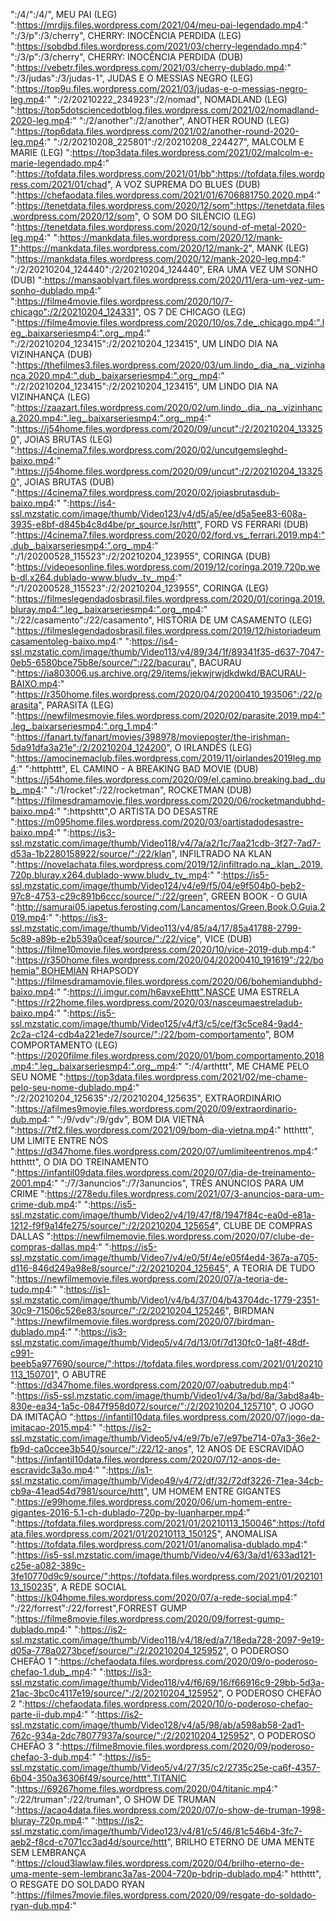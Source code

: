 ":/4/":/4/", MEU PAI (LEG)
":https://mrdjjs.files.wordpress.com/2021/04/meu-pai-legendado.mp4:"
":/3/p":/3/cherry", CHERRY: INOCÊNCIA PERDIDA (LEG)
":https://sobdbd.files.wordpress.com/2021/03/cherry-legendado.mp4:"
":/3/p":/3/cherry", CHERRY: INOCÊNCIA PERDIDA (DUB)
":https://vebetr.files.wordpress.com/2021/03/cherry-dublado.mp4:"
":/3/judas":/3/judas-1", JUDAS E O MESSIAS NEGRO (LEG)
":https://top9u.files.wordpress.com/2021/03/judas-e-o-messias-negro-leg.mp4:"
":/2/20210222_234923":/2/nomad", NOMADLAND (LEG)
":https://top5dotsciencedotblog.files.wordpress.com/2021/02/nomadland-2020-leg.mp4:"
":/2/another":/2/another", ANOTHER ROUND (LEG)
":https://top6data.files.wordpress.com/2021/02/another-round-2020-leg.mp4:"
":/2/20210208_225801":/2/20210208_224427", MALCOLM E MARIE (LEG)
":https://top3data.files.wordpress.com/2021/02/malcolm-e-marie-legendado.mp4:"
":https://tofdata.files.wordpress.com/2021/01/bb":https://tofdata.files.wordpress.com/2021/01/chad", A VOZ SUPREMA DO BLUES (DUB)
":https://chefaodata.files.wordpress.com/2021/01/6706881750.2020.mp4:"
":https://tenetdata.files.wordpress.com/2020/12/som":https://tenetdata.files.wordpress.com/2020/12/som", O SOM DO SILÊNCIO (LEG)
":https://tenetdata.files.wordpress.com/2020/12/sound-of-metal-2020-leg.mp4:"
":https://mankdata.files.wordpress.com/2020/12/mank-1":https://mankdata.files.wordpress.com/2020/12/mank-2", MANK (LEG)
":https://mankdata.files.wordpress.com/2020/12/mank-2020-leg.mp4:"
":/2/20210204_124440":/2/20210204_124440", ERA UMA VEZ UM SONHO (DUB)
":https://mansaoblyart.files.wordpress.com/2020/11/era-um-vez-um-sonho-dublado.mp4:"
":https://filme4movie.files.wordpress.com/2020/10/7-chicago":/2/20210204_124331", OS 7 DE CHICAGO (LEG)
":https://filme4movie.files.wordpress.com/2020/10/os.7.de_.chicago.mp4:".leg_.baixarseriesmp4:".org_.mp4:"
":/2/20210204_123415":/2/20210204_123415", UM LINDO DIA NA VIZINHANÇA (DUB)
":https://thefilmes3.files.wordpress.com/2020/03/um.lindo_.dia_.na_.vizinhanca.2020.mp4:".dub_.baixarseriesmp4:".org_.mp4:"
":/2/20210204_123415":/2/20210204_123415", UM LINDO DIA NA VIZINHANÇA (LEG)
":https://zaazart.files.wordpress.com/2020/02/um.lindo_.dia_.na_.vizinhanca.2020.mp4:".leg_.baixarseriesmp4:".org_.mp4:"
":https://j54home.files.wordpress.com/2020/09/uncut":/2/20210204_133250", JOIAS BRUTAS (LEG)
":https://4cinema7.files.wordpress.com/2020/02/uncutgemsleghd-baixo.mp4:"
":https://j54home.files.wordpress.com/2020/09/uncut":/2/20210204_133250", JOIAS BRUTAS (DUB)
":https://4cinema7.files.wordpress.com/2020/02/joiasbrutasdub-baixo.mp4:"
":https://is4-ssl.mzstatic.com/image/thumb/Video123/v4/d5/a5/ee/d5a5ee83-608a-3935-e8bf-d845b4c8d4be/pr_source.lsr/httt", FORD VS FERRARI (DUB)
":https://4cinema7.files.wordpress.com/2020/02/ford.vs_.ferrari.2019.mp4:".dub_.baixarseriesmp4:".org_.mp4:"
":/1/20200528_115523":/2/20210204_123955", CORINGA (DUB)
":https://videoesonline.files.wordpress.com/2019/12/coringa.2019.720p.web-dl.x264.dublado-www.bludv_.tv_.mp4:"
":/1/20200528_115523":/2/20210204_123955", CORINGA (LEG)
":https://filmeslegendadosbrasil.files.wordpress.com/2020/01/coringa.2019.bluray.mp4:".leg_.baixarseriesmp4:".org_.mp4:"
":/22/casamento":/22/casamento", HISTÓRIA DE UM CASAMENTO (LEG)
":https://filmeslegendadosbrasil.files.wordpress.com/2019/12/historiadeumcasamentoleg-baixo.mp4:"
":https://is4-ssl.mzstatic.com/image/thumb/Video113/v4/89/34/1f/89341f35-d637-7047-0eb5-6580bce75b8e/source/":/22/bacurau", BACURAU
":https://ia803006.us.archive.org/29/items/jekwjrwjdkdwkd/BACURAU-BAIXO.mp4:"
":https://r350home.files.wordpress.com/2020/04/20200410_193506":/22/parasita", PARASITA (LEG)
":https://newfilmesmovie.files.wordpress.com/2020/02/parasite.2019.mp4:".leg_.baixarseriesmp4:".org_1.mp4:"
":https://fanart.tv/fanart/movies/398978/movieposter/the-irishman-5da91dfa3a21e":/2/20210204_124200", O IRLANDÊS (LEG)
":https://amocinemaclub.files.wordpress.com/2019/11/oirlandes2019leg.mp4:"
":httphttt", EL CAMINO - A BREAKING BAD MOVIE (DUB)
":https://j54home.files.wordpress.com/2020/09/el.camino.breaking.bad_.dub_.mp4:"
":/1/rocket":/22/rocketman", ROCKETMAN (DUB)
":https://filmesdramamovie.files.wordpress.com/2020/06/rocketmandubhd-baixo.mp4:"
":httpshttt",O ARTISTA DO DESASTRE
":https://m095home.files.wordpress.com/2020/03/oartistadodesastre-baixo.mp4:"
":https://is3-ssl.mzstatic.com/image/thumb/Video118/v4/7a/a2/1c/7aa21cdb-3f27-7ad7-d53a-1b2280158922/source/":/22/klan", INFILTRADO NA KLAN
":https://novelachata.files.wordpress.com/2019/12/infiltrado.na_.klan_.2019.720p.bluray.x264.dublado-www.bludv_.tv_.mp4:"
":https://is5-ssl.mzstatic.com/image/thumb/Video124/v4/e9/f5/04/e9f504b0-beb2-97c8-4753-c29c891b6ccc/source/":/22/green", GREEN BOOK - O GUIA
":http://samurai05.iapetus.ferosting.com/Lancamentos/Green.Book.O.Guia.2019.mp4:"
":https://is3-ssl.mzstatic.com/image/thumb/Video113/v4/85/a4/17/85a41788-2799-5c89-a89b-e2b539a0ceaf/source/":/22/vice", VICE (DUB)
":https://filme10movie.files.wordpress.com/2020/10/vice-2019-dub.mp4:"
":https://r350home.files.wordpress.com/2020/04/20200410_191619":/22/bohemia",BOHEMIAN RHAPSODY
":https://filmesdramamovie.files.wordpress.com/2020/06/bohemiandubhd-baixo.mp4:"
":https://i.imgur.com/h6avxeEhttt",NASCE UMA ESTRELA
":https://r22home.files.wordpress.com/2020/03/nasceumaestreladub-baixo.mp4:"
":https://is5-ssl.mzstatic.com/image/thumb/Video125/v4/f3/c5/ce/f3c5ce84-9ad4-2c2a-c124-cdb4a221ede7/source/":/22/bom-comportamento", BOM COMPORTAMENTO (LEG)
":https://2020filme.files.wordpress.com/2020/01/bom.comportamento.2018.mp4:".leg_.baixarseriesmp4:".org_.mp4:"
":/4/arthttt", ME CHAME PELO SEU NOME
":https://top3data.files.wordpress.com/2021/02/me-chame-pelo-seu-nome-dublado.mp4:"
":/2/20210204_125635":/2/20210204_125635", EXTRAORDINÁRIO
":https://afilmes9movie.files.wordpress.com/2020/09/extraordinario-dub.mp4:"
":/9/vdv":/9/gdv", BOM DIA VIETNÃ
":https://7tf2.files.wordpress.com/2021/09/bom-dia-vietna.mp4:"
htthttt", UM LIMITE ENTRE NÓS
":https://d347home.files.wordpress.com/2020/07/umlimiteentrenos.mp4:"
htthttt", O DIA DO TREINAMENTO
":https://infantil09data.files.wordpress.com/2020/07/dia-de-treinamento-2001.mp4:"
":/7/3anuncios":/7/3anuncios", TRÊS ANÚNCIOS PARA UM CRIME
":https://278edu.files.wordpress.com/2021/07/3-anuncios-para-um-crime-dub.mp4:"
":https://is5-ssl.mzstatic.com/image/thumb/Video2/v4/19/47/f8/1947f84c-ea0d-e81a-1212-f9f9a14fe275/source/":/2/20210204_125654", CLUBE DE COMPRAS DALLAS
":https://newfilmemovie.files.wordpress.com/2020/07/clube-de-compras-dallas.mp4:"
":https://is5-ssl.mzstatic.com/image/thumb/Video7/v4/e0/5f/4e/e05f4ed4-367a-a705-d116-846d249a98e8/source/":/2/20210204_125645", A TEORIA DE TUDO
":https://newfilmemovie.files.wordpress.com/2020/07/a-teoria-de-tudo.mp4:"
":https://is1-ssl.mzstatic.com/image/thumb/Video1/v4/b4/37/04/b43704dc-1779-2351-30c9-71506c526e83/source/":/2/20210204_125246", BIRDMAN
":https://newfilmemovie.files.wordpress.com/2020/07/birdman-dublado.mp4:"
":https://is3-ssl.mzstatic.com/image/thumb/Video5/v4/7d/13/0f/7d130fc0-1a8f-48df-c991-beeb5a977690/source/":https://tofdata.files.wordpress.com/2021/01/20210113_150701", O ABUTRE
":https://d347home.files.wordpress.com/2020/07/oabutredub.mp4:"
":https://is5-ssl.mzstatic.com/image/thumb/Video1/v4/3a/bd/8a/3abd8a4b-830e-ea34-1a5c-0847f958d072/source/":/2/20210204_125710", O JOGO DA IMITAÇÃO
":https://infantil10data.files.wordpress.com/2020/07/jogo-da-imitacao-2015.mp4:"
":https://is2-ssl.mzstatic.com/image/thumb/Video5/v4/e9/7b/e7/e97be714-07a3-36e2-fb9d-ca0ccee3b540/source/":/22/12-anos", 12 ANOS DE ESCRAVIDÃO
":https://infantil10data.files.wordpress.com/2020/07/12-anos-de-escravidc3a3o.mp4:"
":https://is1-ssl.mzstatic.com/image/thumb/Video49/v4/72/df/32/72df3226-71ea-34cb-cb9a-41ead54d7981/source/httt", UM HOMEM ENTRE GIGANTES
":https://e99home.files.wordpress.com/2020/06/um-homem-entre-gigantes-2016-5.1-ch-dublado-720p-by-luanharper.mp4:"
":https://tofdata.files.wordpress.com/2021/01/20210113_150046":https://tofdata.files.wordpress.com/2021/01/20210113_150125", ANOMALISA
":https://tofdata.files.wordpress.com/2021/01/anomalisa-dublado.mp4:"
":https://is5-ssl.mzstatic.com/image/thumb/Video/v4/63/3a/d1/633ad121-c25e-a082-389c-3fe10770d9c9/source/":https://tofdata.files.wordpress.com/2021/01/20210113_150235", A REDE SOCIAL
":https://k04home.files.wordpress.com/2020/07/a-rede-social.mp4:"
":/22/forrest":/22/forrest",FORREST GUMP
":https://filme8movie.files.wordpress.com/2020/09/forrest-gump-dublado.mp4:"
":https://is2-ssl.mzstatic.com/image/thumb/Video118/v4/18/ed/a7/18eda728-2097-9e19-d05a-778a0273bcef/source/":/2/20210204_125952", O PODEROSO CHEFÃO 1
":https://chefaodata.files.wordpress.com/2020/09/o-poderoso-chefao-1.dub_.mp4:"
":https://is3-ssl.mzstatic.com/image/thumb/Video118/v4/f6/69/16/f66916c9-29bb-5d3a-21ac-3bc0c4117e19/source/":/2/20210204_125952", O PODEROSO CHEFÃO 2
":https://chefaodata.files.wordpress.com/2020/10/o-poderoso-chefao-parte-ii-dub.mp4:"
":https://is2-ssl.mzstatic.com/image/thumb/Video128/v4/a5/98/ab/a598ab58-2ad1-762c-934a-2dc78077937a/source/":/2/20210204_125952", O PODEROSO CHEFÃO 3
":https://filme8movie.files.wordpress.com/2020/09/poderoso-chefao-3-dub.mp4:" 
":https://is5-ssl.mzstatic.com/image/thumb/Video5/v4/27/35/c2/2735c25e-ca6f-4357-6b04-350a36306f49/source/httt",TITANIC
":https://69267home.files.wordpress.com/2020/04/titanic.mp4:"
":/22/truman":/22/truman", O SHOW DE TRUMAN
":https://acao4data.files.wordpress.com/2020/07/o-show-de-truman-1998-bluray-720p.mp4:"
":https://is2-ssl.mzstatic.com/image/thumb/Video123/v4/81/c5/46/81c546b4-3fc7-aeb2-f8cd-c7071cc3ad4d/source/httt", BRILHO ETERNO DE UMA MENTE SEM LEMBRANÇA
":https://cloud3lawlaw.files.wordpress.com/2020/04/brilho-eterno-de-uma-mente-sem-lembranc3a7as-2004-720p-bdrip-dublado.mp4:"
htthttt", O RESGATE DO SOLDADO RYAN
":https://filmes7movie.files.wordpress.com/2020/09/resgate-do-soldado-ryan-dub.mp4:"
